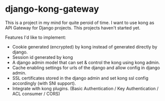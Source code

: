 # django-kong-gateway

This is a project in my mind for quite peroid of time. I want to use kong as API Gateway for Django projects. This projects haven't started yet.

Features I'd like to implement:

- Cookie generated (encrypted) by kong instead of generated directly by django.
- Session id generated by kong
- A django admin model that can set & control the kong using kong admin.
- Cache enabling settings for urls of the django and allow config in django admin.
- SSL certificates stored in the django admin and set kong ssl config accordingly (with SNI support).
- Integrate with kong plugins. (Basic Authentication / Key Authentication / ACL consumer / CORS)
